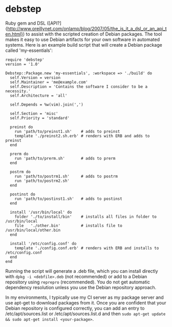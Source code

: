 debstep
=======

Ruby gem and DSL ([API?]{http://www.oreillynet.com/onlamp/blog/2007/05/the_is_it_a_dsl_or_an_api_ten.html}) to assist with the scripted creation of Debian packages. The tool makes it easy to use Debian artifacts for your own software in automated systems. Here is an example build script that will create a Debian package called 'my-essentials':

```
require 'debstep'
version = '1.0'

Debstep::Package.new 'my-essentials', :workspace => './build' do
  self.Version = version
  self.Maintainer = 'me@example.com'
  self.Description = 'Contains the software I consider to be a necessity.'
  self.Architecture = 'all'

  self.Depends = %w(vim).join(',')

  self.Section = 'misc'
  self.Priority = 'standard'

  preinst do
    run 'path/to/preinst1.sh'    # adds to preinst
    template './preinst2.sh.erb' # renders with ERB and adds to preinst
  end

  prerm do
    run 'path/to/prerm.sh'       # adds to prerm
  end

  postrm do
    run 'path/to/postrm1.sh'     # adds to postrm
    run 'path/to/postrm2.sh'
  end

  postinst do
    run 'path/to/postinst1.sh'   # adds to postinst
  end

  install '/usr/bin/local' do
    folder './to/install/bin'    # installs all files in folder to /usr/bin/local
    file   './other.bin'         # installs file to /usr/bin/local/other.bin
  end

  install '/etc/config.conf' do
    template './config.conf.erb' # renders with ERB and installs to /etc/config.conf
  end
end
```

Running the script will generate a .deb file, which you can install directly with ```dpkg -i <debfile>.deb``` (not recommended) or add to a Debian repository using ```reprepro``` (recommended). You do not get automatic dependency resolution unless you use the Debian repository approach.

In my environments, I typically use my CI server as my package server and use apt-get to download packages from it. Once you are confident that your Debian repository is configured correctly, you can add an entry to /etc/apt/sources.list or /etc/apt/sources.list.d and then ```sudo apt-get update && sudo apt-get install <your-package>```.


